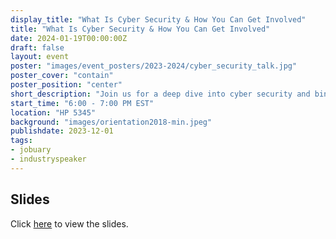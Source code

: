 ```yaml
---
display_title: "What Is Cyber Security & How You Can Get Involved"
title: "What Is Cyber Security & How You Can Get Involved"
date: 2024-01-19T00:00:00Z
draft: false
layout: event
poster: "images/event_posters/2023-2024/cyber_security_talk.jpg"
poster_cover: "contain"
poster_position: "center"
short_description: "Join us for a deep dive into cyber security and binary exploitation"
start_time: "6:00 - 7:00 PM EST"
location: "HP 5345"
background: "images/orientation2018-min.jpeg"
publishdate: 2023-12-01
tags:
- jobuary
- industryspeaker
---
```

## Slides

Click [here](/pdfs/2023-2024/Cybersecurity-Talk.pdf) to view the slides.